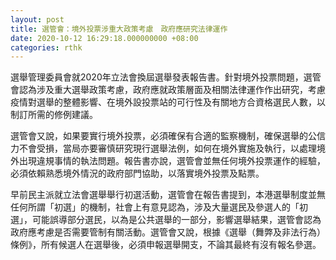 ```yaml
---
layout: post
title: 選管會：境外投票涉重大政策考慮　政府應研究法律運作
date: 2020-10-12 16:29:18.000000000 +08:00
categories: rthk
---
```


選舉管理委員會就2020年立法會換屆選舉發表報告書。針對境外投票問題，選管會認為涉及重大選舉政策考慮，政府應就政策層面及相關法律運作作出研究，考慮疫情對選舉的整體影響、在境外設投票站的可行性及有關地方合資格選民人數，以制訂所需的修例建議。

選管會又說，如果要實行境外投票，必須確保有合適的監察機制，確保選舉的公信力不會受損，當局亦要審慎研究現行選舉法例，如何在境外實施及執行，以處理境外出現違規事情的執法問題。報告書亦說，選管會並無任何境外投票運作的經驗，必須依賴熟悉境外情況的政府部門協助，以落實境外投票及點票。

早前民主派就立法會選舉舉行初選活動，選管會在報告書提到，本港選舉制度並無任何所謂「初選」的機制，社會上有意見認為，涉及大量選民及參選人的「初選」，可能誤導部分選民，以為是公共選舉的一部分，影響選舉結果，選管會認為政府應考慮是否需要管制有關活動。選管會又說，根據《選舉（舞弊及非法行為）條例》，所有候選人在選舉後，必須申報選舉開支，不論其最終有沒有報名參選。
